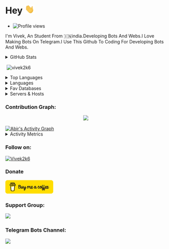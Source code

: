 # Hey <img src="./assets/wave.gif" width="30px"> 

###

- ![Profile views](https://gpvc.arturio.dev/Vivek2k6)

I'm Vivek, An Student From 🇮🇳india.Developing Bots And Webs.I Love Making Bots On Telegram.I Use This Github To Coding For Developing Bots And Webs.

<details>
  <summary>GitHub Stats</summary>
  <br/>
<p align="left"> <a href="https://github.com/vivek2k6"><img src="https://github-profile-trophy.vercel.app/?username=vivek2k6" alt="vivek2k6" /></a> </p>

</details>

<p>&nbsp;<img align="center" src="https://github-readme-stats.vercel.app/api?username=vivek2k6&show_icons=true&locale=en" alt="vivek2k6" /></p>

<details>
    <summary>Top Languages</summary>
    <br/>

[![Top Langs](https://github-readme-stats.vercel.app/api/top-langs/?username=vivek2k6)](https://github.com/vivek2k6)

</details>

<details>
    <summary>Languages</summary>
    <br/>
<p align="left"> <a href="https://www.gnu.org/software/bash/" target="_blank"> <img src="https://www.vectorlogo.zone/logos/gnu_bash/gnu_bash-icon.svg" alt="bash" width="40" height="40"/> </a> <a href="https://git-scm.com/" target="_blank"> <img src="https://github.com/Thomas-George-T/Thomas-George-T/raw/master/assets/git.svg" alt="git" width="40" height="40"/> </a> <a href="https://www.w3.org/html/" target="_blank"> <img src="https://raw.githubusercontent.com/devicons/devicon/master/icons/html5/html5-original-wordmark.svg" alt="html5" width="40" height="40"/> </a> <a href="https://www.python.org" target="_blank"> <img src="https://raw.githubusercontent.com/devicons/devicon/master/icons/python/python-original.svg" alt="python" width="40" height="40"/> </a> </p>

</details>

<details>
    <summary>Fav Databases</summary>
    <br/>
<p align="left"> <a href="https://www.mongodb.com/" target="_blank"> <img src="https://raw.githubusercontent.com/devicons/devicon/master/icons/mongodb/mongodb-original-wordmark.svg" alt="mongodb" width="40" height="40"/> </a> <a href="https://www.postgresql.org" target="_blank"> <img src="https://raw.githubusercontent.com/devicons/devicon/master/icons/postgresql/postgresql-original-wordmark.svg" alt="postgresql" width="40" height="40"/> </a> </p>

</details>

<details>
    <summary>Servers & Hosts</summary>
    <br/>
<p align="left"> <a href="https://github.com/" target="_blank"> <img src="https://github.com/devicons/devicon/raw/master/icons/github/github-original-wordmark.svg" alt="github" width="40" height="40"/> </a> <a href="https://heroku.com" target="_blank"> <img src="https://github.com/Thomas-George-T/Thomas-George-T/raw/master/assets/heroku.svg" alt="heroku" width="40" height="40"/> </a> </p>

</details>

### Contribution Graph:

<p align="center">
  <a href="https://github.com/vivek2k6">
    <img src="https://github-readme-streak-stats.herokuapp.com/?user=vivek2k6#version3"/>
  </a>
</p>
<a href="https://github.com/vivek2k6"><img alt="Abir's Activity Graph" src="https://activity-graph.herokuapp.com/graph?username=vivek2k6&bg_color=1F222E&color=F8D866&line=F85D7F&point=FFFFFF&hide_border=true" /></a>

<details>
  <summary>Activity Metrics</summary>
  <br/>
<p align="left"> <a href="https://github.com/vivek2k6"><img src="https://metrics.lecoq.io/vivek2k6?template=classic&base.header=0&base.metadata=0&isocalendar=1&languages=1&people=1&isocalendar.duration=half-year&languages.limit=8&languages.sections=most-used&languages.colors=github&languages.threshold=0%25&languages.indepth=false&languages.recent.load=300&languages.recent.days=14&people.limit=24&people.size=28&people.types=followers%2C%20following&people.identicons=false&people.shuffle=false&config.timezone=Asia%2FCalcutta" alt="vivek2k6" /></a> </p>

</details>

### Follow on:
[![Vivek2k6](https://img.icons8.com/fluent/48/000000/telegram-app.png)][telegram]

### Donate
<a href="https://buymeacoffee.com/vivektp"><img src="./assets/68747470733a2f2f63646e2e6275796d6561636f666665652e636f6d2f627574746f6e732f76322f64656661756c742d79656c6c6f772e706e67.png" width="150px"></a>

### Support Group:
<a href="https://t.me/DevsChats"><img src="https://img.shields.io/badge/Bot%20Support-Join%20Telegram%20Group-blue.svg?logo=telegram"></a>

### Telegram Bots Channel:
<a href="https://t.me/MyOwnBots"><img src="https://img.shields.io/badge/My%20Own%20Bots-Join%20Telegram%20Channel-blue.svg?logo=telegram"></a>

[telegram]: https://t.me/vivek2k6
[Buy Me A Coffee]: https://buymeacoffee.com/vivektp
